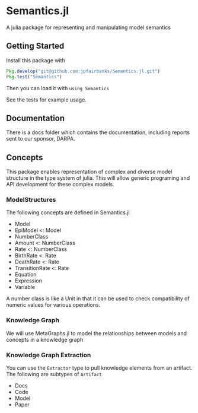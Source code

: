 # Semantics.jl
A julia package for representing and manipulating model semantics

## Getting Started

Install this package with 

```julia
Pkg.develop("git@github.com:jpfairbanks/Semantics.jl.git")
Pkg.test("Semantics")
```

Then you can load it with `using Semantics`

See the tests for example usage.

## Documentation

There is a docs folder which contains the documentation, including reports sent to our sponsor, DARPA.

## Concepts

This package enables representation of complex and diverse model structure in the type system of julia. This will allow generic programing and API development for these complex models.

### ModelStructures

The following concepts are defined in Semantics.jl

- Model
- EpiModel <: Model 
- NumberClass 
- Amount <: NumberClass 
- Rate <: NumberClass 
- BirthRate <: Rate 
- DeathRate <: Rate 
- TransitionRate <: Rate 
- Equation 
- Expression 
- Variable 

A number class is like a Unit in that it can be used to check compatibility of numeric values for various operations.

### Knowledge Graph

We will use MetaGraphs.jl to model the relationships between models and concepts in a knowledge graph

### Knowledge Graph Extraction

You can use the `Extractor` type to pull knowledge elements from an artifact. The following are subtypes of `Artifact`

- Docs
- Code
- Model
- Paper

